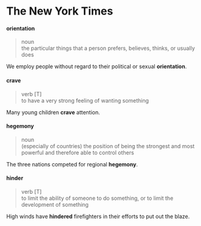 # The New York Times

#### orientation
> noun <br>
the particular things that a person prefers, believes, thinks, or usually does

We employ people without regard to their political or sexual **orientation**.

#### crave
>verb [T] <br>
to have a very strong feeling of wanting something

Many young children **crave** attention.

#### hegemony
>noun <br>
(especially of countries) the position of being the strongest and most powerful and therefore able to control others

The three nations competed for regional **hegemony**.

#### hinder
>verb [T] <br>
to limit the ability of someone to do something, or to limit the development of something

High winds have **hindered** firefighters in their efforts to put out the blaze.